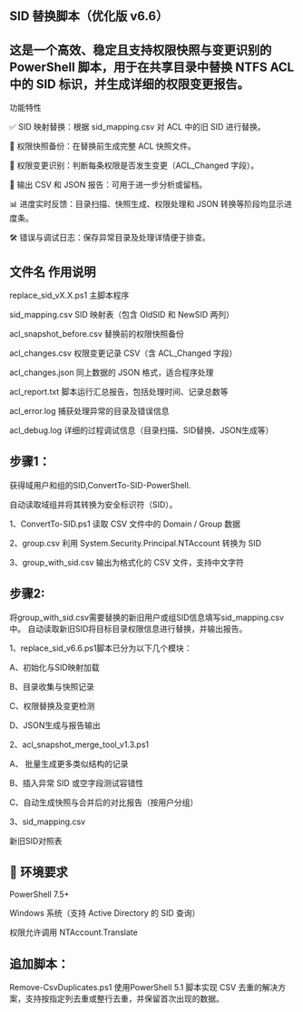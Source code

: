 SID 替换脚本（优化版 v6.6）
-
这是一个高效、稳定且支持权限快照与变更识别的 PowerShell 脚本，用于在共享目录中替换 NTFS ACL 中的 SID 标识，并生成详细的权限变更报告。
-
功能特性

✅ SID 映射替换：根据 sid_mapping.csv 对 ACL 中的旧 SID 进行替换。

📸 权限快照备份：在替换前生成完整 ACL 快照文件。

🧠 权限变更识别：判断每条权限是否发生变更（ACL_Changed 字段）。

💾 输出 CSV 和 JSON 报告：可用于进一步分析或留档。

📊 进度实时反馈：目录扫描、快照生成、权限处理和 JSON 转换等阶段均显示进度条。

🛠 错误与调试日志：保存异常目录及处理详情便于排查。

文件名	作用说明
-
replace_sid_vX.X.ps1	主脚本程序

sid_mapping.csv	SID 映射表（包含 OldSID 和 NewSID 两列）

acl_snapshot_before.csv	替换前的权限快照备份

acl_changes.csv	权限变更记录 CSV（含 ACL_Changed 字段）

acl_changes.json	同上数据的 JSON 格式，适合程序处理

acl_report.txt	脚本运行汇总报告，包括处理时间、记录总数等

acl_error.log	捕获处理异常的目录及错误信息

acl_debug.log	详细的过程调试信息（目录扫描、SID替换、JSON生成等）

步骤1：
-
获得域用户和组的SID,ConvertTo-SID-PowerShell.

自动读取域组并将其转换为安全标识符（SID）。

1、ConvertTo-SID.ps1
读取 CSV 文件中的 Domain / Group 数据

2、group.csv
利用 System.Security.Principal.NTAccount 转换为 SID

3、group_with_sid.csv
输出为格式化的 CSV 文件，支持中文字符


步骤2:
-
将group_with_sid.csv需要替换的新旧用户或组SID信息填写sid_mapping.csv中。
自动读取新旧SID将目标目录权限信息进行替换，并输出报告。

1、replace_sid_v6.6.ps1脚本已分为以下几个模块：

A、初始化与SID映射加载

B、目录收集与快照记录

C、权限替换及变更检测

D、JSON生成与报告输出

2、acl_snapshot_merge_tool_v1.3.ps1

A、 批量生成更多类似结构的记录

B、插入异常 SID 或空字段测试容错性

C、自动生成快照与合并后的对比报告（按用户分组）

3、sid_mapping.csv

新旧SID对照表


🧰 环境要求
-
PowerShell 7.5+

Windows 系统（支持 Active Directory 的 SID 查询）

权限允许调用 NTAccount.Translate


追加脚本：
-
Remove-CsvDuplicates.ps1 
使用PowerShell 5.1 脚本实现 CSV 去重的解决方案，支持按指定列去重或整行去重，并保留首次出现的数据。

